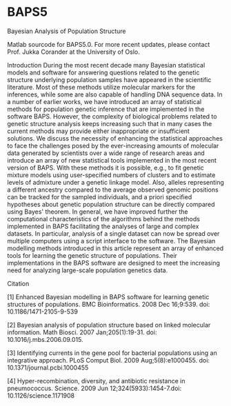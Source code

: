 # BAPS5
Bayesian Analysis of Population Structure 

Matlab sourcode for BAPS5.0. 
For more recent updates, please contact Prof. Jukka Corander at the University of Oslo.

Introduction
During the most recent decade many Bayesian statistical models and software for answering questions related to the genetic structure underlying population samples have appeared in the scientific literature. Most of these methods utilize molecular markers for the inferences, while some are also capable of handling DNA sequence data. In a number of earlier works, we have introduced an array of statistical methods for population genetic inference that are implemented in the software BAPS. However, the complexity of biological problems related to genetic structure analysis keeps increasing such that in many cases the current methods may provide either inappropriate or insufficient solutions. We discuss the necessity of enhancing the statistical approaches to face the challenges posed by the ever-increasing amounts of molecular data generated by scientists over a wide range of research areas and introduce an array of new statistical tools implemented in the most recent version of BAPS. With these methods it is possible, e.g., to fit genetic mixture models using user-specified numbers of clusters and to estimate levels of admixture under a genetic linkage model. Also, alleles representing a different ancestry compared to the average observed genomic positions can be tracked for the sampled individuals, and a priori specified hypotheses about genetic population structure can be directly compared using Bayes' theorem. In general, we have improved further the computational characteristics of the algorithms behind the methods implemented in BAPS facilitating the analyses of large and complex datasets. In particular, analysis of a single dataset can now be spread over multiple computers using a script interface to the software. The Bayesian modelling methods introduced in this article represent an array of enhanced tools for learning the genetic structure of populations. Their implementations in the BAPS software are designed to meet the increasing need for analyzing large-scale population genetics data. 

Citation

[1] Enhanced Bayesian modelling in BAPS software for learning genetic structures of populations. BMC Bioinformatics. 2008 Dec 16;9:539. doi: 10.1186/1471-2105-9-539

[2] Bayesian analysis of population structure based on linked molecular information. Math Biosci. 2007 Jan;205(1):19-31. doi: 10.1016/j.mbs.2006.09.015.

[3] Identifying currents in the gene pool for bacterial populations using an integrative approach. PLoS Comput Biol. 2009 Aug;5(8):e1000455. doi: 10.1371/journal.pcbi.1000455

[4] Hyper-recombination, diversity, and antibiotic resistance in pneumococcus. Science. 2009 Jun 12;324(5933):1454-7.doi: 10.1126/science.1171908
